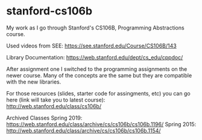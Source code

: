 # stanford-cs106b
My work as I go through Stanford's CS106B, Programming Abstractions course.

Used videos from SEE:
https://see.stanford.edu/Course/CS106B/143

Library Documentation:
https://web.stanford.edu/dept/cs_edu/cppdoc/

After assignment one I switched to the programming assignments on the newer course. Many of the concepts are the same but they are compatible with the new libraries.

For those resources (slides, starter code for assingments, etc) you can go here (link will take you to latest course):
http://web.stanford.edu/class/cs106b/

Archived Classes
Spring 2019: https://web.stanford.edu/class/archive/cs/cs106b/cs106b.1196/
Spring 2015: http://web.stanford.edu/class/archive/cs/cs106b/cs106b.1154/
